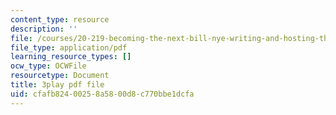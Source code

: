 ```yaml
---
content_type: resource
description: ''
file: /courses/20-219-becoming-the-next-bill-nye-writing-and-hosting-the-educational-show-january-iap-2015/cfafb82400258a5800d8c770bbe1dcfa_VHyCh1mDneE.pdf
file_type: application/pdf
learning_resource_types: []
ocw_type: OCWFile
resourcetype: Document
title: 3play pdf file
uid: cfafb824-0025-8a58-00d8-c770bbe1dcfa
---
```


